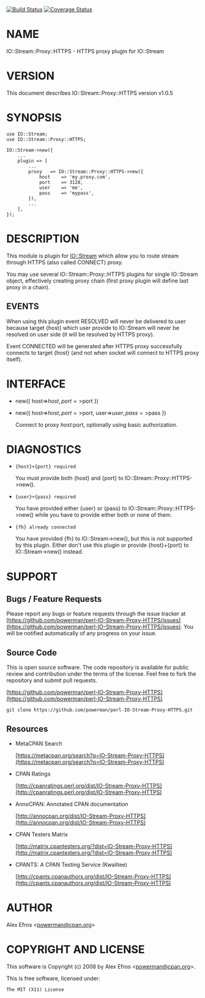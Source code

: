 [![Build Status](https://travis-ci.org/powerman/perl-IO-Stream-Proxy-HTTPS.svg?branch=master)](https://travis-ci.org/powerman/perl-IO-Stream-Proxy-HTTPS)
[![Coverage Status](https://coveralls.io/repos/powerman/perl-IO-Stream-Proxy-HTTPS/badge.svg?branch=master)](https://coveralls.io/r/powerman/perl-IO-Stream-Proxy-HTTPS?branch=master)

# NAME

IO::Stream::Proxy::HTTPS - HTTPS proxy plugin for IO::Stream

# VERSION

This document describes IO::Stream::Proxy::HTTPS version v1.0.5

# SYNOPSIS

    use IO::Stream;
    use IO::Stream::Proxy::HTTPS;

    IO::Stream->new({
        ...
        plugin => [
            ...
            proxy   => IO::Stream::Proxy::HTTPS->new({
                host    => 'my.proxy.com',
                port    => 3128,
                user    => 'me',
                pass    => 'mypass',
            }),
            ...
        ],
    });

# DESCRIPTION

This module is plugin for [IO::Stream](https://metacpan.org/pod/IO::Stream) which allow you to route stream
through HTTPS (also called CONNECT) proxy.

You may use several IO::Stream::Proxy::HTTPS plugins for single IO::Stream
object, effectively creating proxy chain (first proxy plugin will define
last proxy in a chain).

## EVENTS

When using this plugin event RESOLVED will never be delivered to user because
target {host} which user provide to IO::Stream will never be resolved on
user side (it will be resolved by HTTPS proxy).

Event CONNECTED will be generated after HTTPS proxy successfully connects to
target {host} (and not when socket will connect to HTTPS proxy itself).

# INTERFACE 

- new({ host=>$host, port=>$port })
- new({ host=>$host, port=>$port, user=>$user, pass=>$pass })

    Connect to proxy $host:$port, optionally using basic authorization.

# DIAGNOSTICS

- `{host}+{port} required`

    You must provide both {host} and {port} to IO::Stream::Proxy::HTTPS->new().

- `{user}+{pass} required`

    You have provided either {user} or {pass} to IO::Stream::Proxy::HTTPS->new()
    while you have to provide either both or none of them.

- `{fh} already connected`

    You have provided {fh} to IO::Stream->new(), but this is not supported by
    this plugin. Either don't use this plugin or provide {host}+{port} to
    IO::Stream->new() instead.

# SUPPORT

## Bugs / Feature Requests

Please report any bugs or feature requests through the issue tracker
at [https://github.com/powerman/perl-IO-Stream-Proxy-HTTPS/issues](https://github.com/powerman/perl-IO-Stream-Proxy-HTTPS/issues).
You will be notified automatically of any progress on your issue.

## Source Code

This is open source software. The code repository is available for
public review and contribution under the terms of the license.
Feel free to fork the repository and submit pull requests.

[https://github.com/powerman/perl-IO-Stream-Proxy-HTTPS](https://github.com/powerman/perl-IO-Stream-Proxy-HTTPS)

    git clone https://github.com/powerman/perl-IO-Stream-Proxy-HTTPS.git

## Resources

- MetaCPAN Search

    [https://metacpan.org/search?q=IO-Stream-Proxy-HTTPS](https://metacpan.org/search?q=IO-Stream-Proxy-HTTPS)

- CPAN Ratings

    [http://cpanratings.perl.org/dist/IO-Stream-Proxy-HTTPS](http://cpanratings.perl.org/dist/IO-Stream-Proxy-HTTPS)

- AnnoCPAN: Annotated CPAN documentation

    [http://annocpan.org/dist/IO-Stream-Proxy-HTTPS](http://annocpan.org/dist/IO-Stream-Proxy-HTTPS)

- CPAN Testers Matrix

    [http://matrix.cpantesters.org/?dist=IO-Stream-Proxy-HTTPS](http://matrix.cpantesters.org/?dist=IO-Stream-Proxy-HTTPS)

- CPANTS: A CPAN Testing Service (Kwalitee)

    [http://cpants.cpanauthors.org/dist/IO-Stream-Proxy-HTTPS](http://cpants.cpanauthors.org/dist/IO-Stream-Proxy-HTTPS)

# AUTHOR

Alex Efros &lt;powerman@cpan.org>

# COPYRIGHT AND LICENSE

This software is Copyright (c) 2008 by Alex Efros &lt;powerman@cpan.org>.

This is free software, licensed under:

    The MIT (X11) License
